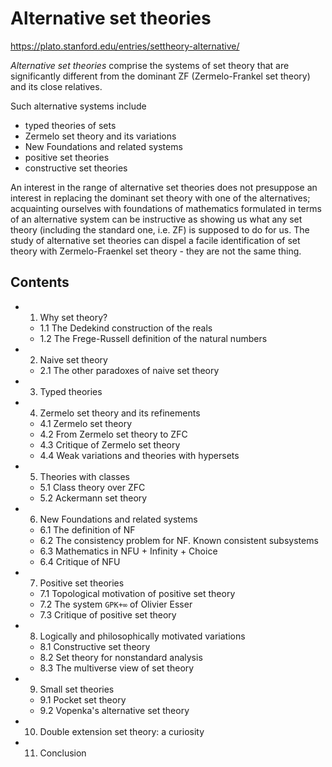# Alternative set theories

https://plato.stanford.edu/entries/settheory-alternative/

*Alternative set theories* comprise the systems of set theory that are significantly different from the dominant ZF (Zermelo-Frankel set theory) and its close relatives.

Such alternative systems include
- typed theories of sets
- Zermelo set theory and its variations
- New Foundations and related systems
- positive set theories
- constructive set theories

An interest in the range of alternative set theories does not presuppose an interest in replacing the dominant set theory with one of the alternatives; acquainting ourselves with foundations of mathematics formulated in terms of an alternative system can be instructive as showing us what any set theory (including the standard one, i.e. ZF) is supposed to do for us. The study of alternative set theories can dispel a facile identification of set theory with Zermelo-Fraenkel set theory - they are not the same thing.

## Contents

- 1. Why set theory?
  - 1.1 The Dedekind construction of the reals
  - 1.2 The Frege-Russell definition of the natural numbers
- 2. Naive set theory
  - 2.1 The other paradoxes of naive set theory
- 3. Typed theories
- 4. Zermelo set theory and its refinements
  - 4.1 Zermelo set theory
  - 4.2 From Zermelo set theory to ZFC
  - 4.3 Critique of Zermelo set theory
  - 4.4 Weak variations and theories with hypersets
- 5. Theories with classes
  - 5.1 Class theory over ZFC
  - 5.2 Ackermann set theory
- 6. New Foundations and related systems
  - 6.1 The definition of NF
  - 6.2 The consistency problem for NF. Known consistent subsystems
  - 6.3 Mathematics in NFU + Infinity + Choice
  - 6.4 Critique of NFU
- 7. Positive set theories
  - 7.1 Topological motivation of positive set theory
  - 7.2 The system `GPK+∞` of Olivier Esser
  - 7.3 Critique of positive set theory
- 8. Logically and philosophically motivated variations
  - 8.1 Constructive set theory
  - 8.2 Set theory for nonstandard analysis
  - 8.3 The multiverse view of set theory
- 9. Small set theories
  - 9.1 Pocket set theory
  - 9.2 Vopenka's alternative set theory
- 10. Double extension set theory: a curiosity
- 11. Conclusion
